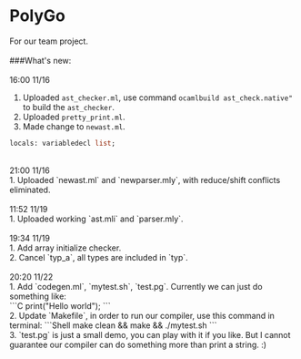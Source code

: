 # PolyGo
For our team project.<br>
<br>
###What's new:<br>
<br>
16:00 11/16<br>
1. Uploaded `ast_checker.ml`, use command ```ocamlbuild ast_check.native" ```to build the `ast_checker`.<br>
2. Uploaded `pretty_print.ml`.<br>
3. Made change to `newast.ml`.<br>
```ocaml
locals: variabledecl list;
```
<br>
21:00 11/16<br>
1. Uploaded `newast.ml` and `newparser.mly`, with reduce/shift conflicts eliminated.<br>
<br>
11:52 11/19<br>
1. Uploaded working `ast.mli` and `parser.mly`.<br>
<br>
19:34 11/19<br>
1. Add array initialize checker.<br>
2. Cancel `typ_a`, all types are included in `typ`.<br>
<br>
20:20 11/22<br>
1. Add `codegen.ml`, `mytest.sh`, `test.pg`. Currently we can just do something like:<br>
```C
print("Hello world");
```
<br>
2. Update `Makefile`, in order to run our compiler, use this command in terminal:
```Shell
make clean && make && ./mytest.sh
```
<br>
3. `test.pg` is just a small demo, you can play with it if you like. But I cannot guarantee our compiler can do something more than print a string. :)
<br>